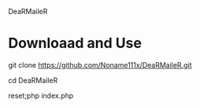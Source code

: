 DeaRMaileR

Downloaad and Use
=================

git clone https://github.com/Noname111x/DeaRMaileR.git

cd DeaRMaileR

reset;php index.php
